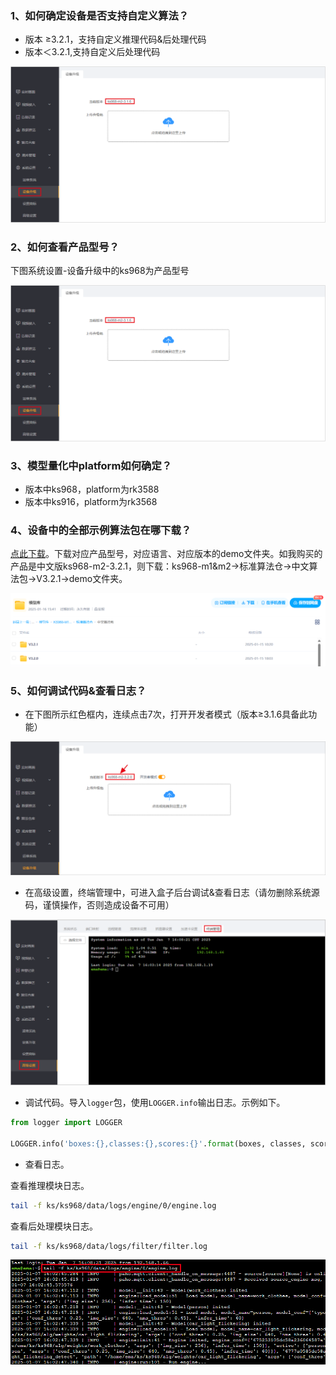 ### 1、如何确定设备是否支持自定义算法？

- 版本 ≥3.2.1，支持自定义推理代码&后处理代码
- 版本＜3.2.1,支持自定义后处理代码

![faq_1](./assets/faq_1.png)



### 2、如何查看产品型号？

下图系统设置-设备升级中的ks968为产品型号

![faq_1](./assets/faq_1.png)

### 3、模型量化中platform如何确定？

- 版本中ks968，platform为rk3588
- 版本中ks916，platform为rk3568

### 4、设备中的全部示例算法包在哪下载？

[点此下载]( https://pan.baidu.com/s/1xNDw1ns9Ra90xlOfP9LF1A?pwd=0000 )。下载对应产品型号，对应语言、对应版本的demo文件夹。如我购买的产品是中文版ks968-m2-3.2.1，则下载：ks968-m1&m2->标准算法仓->中文算法包->V3.2.1->demo文件夹。

![faq_5](./assets/faq_5.png)

### 5、如何调试代码&查看日志？

- 在下图所示红色框内，连续点击7次，打开开发者模式（版本≥3.1.6具备此功能）

![faq_2](./assets/faq_2.png)

- 在高级设置，终端管理中，可进入盒子后台调试&查看日志（请勿删除系统源码，谨慎操作，否则造成设备不可用）

![faq_3](./assets/faq_3.png)

- 调试代码。导入`logger`包，使用`LOGGER.info`输出日志。示例如下。

```python
from logger import LOGGER

LOGGER.info('boxes:{},classes:{},scores:{}'.format(boxes, classes, scores))
```

- 查看日志。

查看推理模块日志。

```bash
tail -f ks/ks968/data/logs/engine/0/engine.log
```

查看后处理模块日志。

```bash
tail -f ks/ks968/data/logs/filter/filter.log
```

![faq_3](./assets/faq_4.png)
